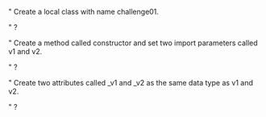 " Create a local class with name challenge01.

" ?

" Create a method called constructor and set two import parameters called v1 and v2. 

" ?

" Create two attributes called _v1 and _v2 as the same data type as v1 and v2.

" ?
